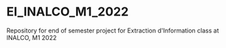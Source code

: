 # EI_INALCO_M1_2022
Repository for end of semester project for Extraction d'Information class at INALCO, M1 2022
